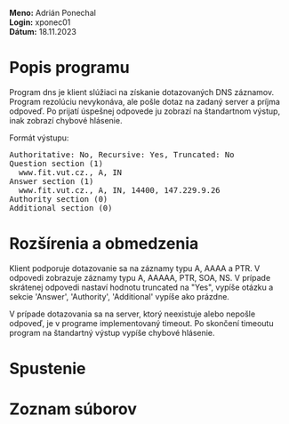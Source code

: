 **Meno:** Adrián Ponechal <br>
**Login:** xponec01 <br>
**Dátum:** 18.11.2023

# Popis programu
Program dns je klient slúžiaci na získanie dotazovaných DNS záznamov. Program rezolúciu nevykonáva, ale pošle dotaz na zadaný server a príjma odpoveď. 
Po prijatí úspešnej odpovede ju zobrazí na štandartnom výstup, inak zobrazí chybové hlásenie.

Formát výstupu:

<pre>
Authoritative: No, Recursive: Yes, Truncated: No
Question section (1) 
  www.fit.vut.cz., A, IN 
Answer section (1) 
  www.fit.vut.cz., A, IN, 14400, 147.229.9.26 
Authority section (0)
Additional section (0)
</pre>



# Rozšírenia a obmedzenia
Klient podporuje dotazovanie sa na záznamy typu A, AAAA a PTR. V odpovedi zobrazuje záznamy typu A, AAAAA, PTR, SOA, NS. V prípade skrátenej odpovedi nastaví hodnotu truncated na "Yes", vypíše otázku a sekcie 'Answer', 'Authority', 'Additional' vypíše ako prázdne. 

V prípade dotazovania sa na server, ktorý neexistuje alebo nepošle odpoveď, je v programe implementovaný timeout. Po skončení timeoutu program na štandartný výstup vypíše chybové hlásenie.

# Spustenie

# Zoznam súborov
